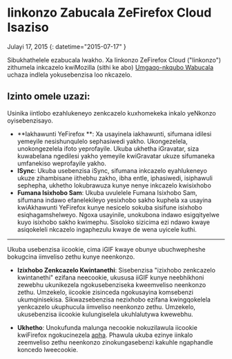 # Iinkonzo Zabucala ZeFirefox Cloud Isaziso

Julayi 17, 2015
{: datetime="2015-07-17" }

Sibukhathelele ezabucala lwakho. Xa Iinkonzo ZeFirefox Cloud ("Iinkonzo") zithumela inkcazelo kwiMozilla (sithi ke abo) [Umgaqo-nkqubo Wabucala](https://www.mozilla.org/privacy/) uchaza indlela yokusebenzisa loo nkcazelo.

## Izinto omele uzazi:

Usinika iintlobo ezahlukeneyo zenkcazelo kuxhomekeka inkalo yeNkonzo oyisebenzisayo.

* **Iakhawunti YeFirefox **: Xa usayinela iakhawunti, sifumana idilesi yemeyile nesishunqulelo sephasiwedi yakho. Ukongezelela, unokongezelela ifoto yeprofayile. Ukuba ukhetha iGravatar, siza kuwabelana ngedilesi yakho yemeyile kwiGravatar ukuze sifumaneka umfanekiso weprofayile yakho.
* **ISync**: Ukuba usebenzisa iSync, sifumana inkcazelo eyahlukeneyo ukuze zihambisane iithebhu zakho, ibha entle, iphasiwedi, isiphawuli sephepha, ukhetho lokubrawuza kunye nenye inkcazelo kwisixhobo
* **Fumana Isixhobo Sam**: Ukuba uvulelele Fumana Isixhobo Sam, sifumana indawo efanelekileyo yesixhobo sakho kuphela xa usayina kwiAkhawunti YeFirefox kunye nesicelo sokuba sisifune isixhobo esiqhagamshelweyo.  Ngoxa usayinile, unokubona indawo esigqityelwe kuyo isixhobo sakho kwimephu.  Sisoloko sizicima ezi ndawo kwaye asiqokeleli nkcazelo ingaphezulu kwaye de wena uyicele kuthi.

---------------------------------------

Ukuba usebenzisa iicookie, cima iGIF kwaye obunye ubuchwepheshe bokugcina iimveliso zethu kunye neenkonzo.

* **Izixhobo Zenkcazelo Kwintanethi**: Sisebenzisa "izixhobo zenkcazelo kwintanethi" ezifana neecookie, ukususa iiGIF kunye neebhikhoni zewebhu ukunikezela ngokusebenziseka kweemveliso neenkonzo zethu. Umzekelo, iicookie zisinceda ngokusayina komsebenzi ukumqinisekisa. Sikwazsebenzisa nezixhobo ezifana kwingqokelela yenkcazelo ukuphucula iimveliso neenkonzo zethu. Umzekelo, ukusebenzisa iicookie kulungiselela ukuhlalutywa kwewebhu. 

* **Ukhetho**: Unokufunda malunga necookie nokuzilawula iicookie kwiFirefox ngokucinezela [apha](https://support.mozilla.org/kb/cookies-information-websites-store-on-your-computer). Phawula ukuba ezinye iinkalo zeemveliso zethu neenkonzo zinokungasebenzi kakuhle ngaphandle koncedo lweecookie.



